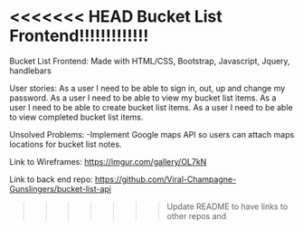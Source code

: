 <<<<<<< HEAD
Bucket List Frontend!!!!!!!!!!!!!
=======
Bucket List Frontend:
Made with HTML/CSS, Bootstrap, Javascript, Jquery,
handlebars

User stories:
As a user I need to be able to sign in, out, up and change my password.
As a user I need to be able to view my bucket list items.
As a user I need to be able to create  bucket list items.
As a user I need to be able to view completed bucket list items.

Unsolved Problems:
-Implement Google maps API so users can attach maps locations
for bucket list notes.

Link to Wireframes:
https://imgur.com/gallery/OL7kN

Link to back end repo: https://github.com/Viral-Champagne-Gunslingers/bucket-list-api
>>>>>>> Update README to have links to other repos and
